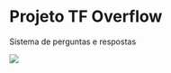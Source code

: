 # Projeto TF Overflow
Sistema de perguntas e respostas

<image src="https://github.com/trilhafront/projeto-tfoverflow/blob/main/previa.gif">
